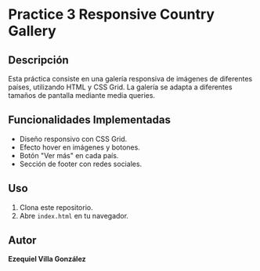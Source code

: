 # Practice 3 Responsive Country Gallery

## Descripción
Esta práctica consiste en una galería responsiva de imágenes de diferentes países, utilizando HTML y CSS Grid. La galería se adapta a diferentes tamaños de pantalla mediante media queries.

## Funcionalidades Implementadas
- Diseño responsivo con CSS Grid.
- Efecto hover en imágenes y botones.
- Botón "Ver más" en cada país.
- Sección de footer con redes sociales.

## Uso
1. Clona este repositorio.
2. Abre `index.html` en tu navegador.

## Autor
**Ezequiel Villa González**
